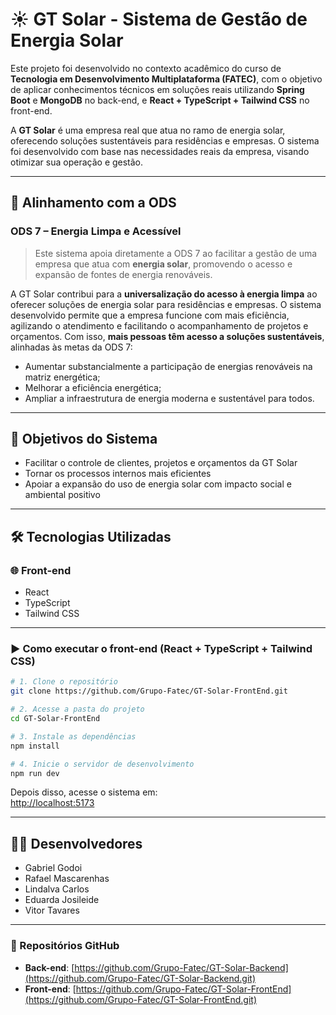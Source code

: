 # ☀️ GT Solar - Sistema de Gestão de Energia Solar

Este projeto foi desenvolvido no contexto acadêmico do curso de **Tecnologia em Desenvolvimento Multiplataforma (FATEC)**, com o objetivo de aplicar conhecimentos técnicos em soluções reais utilizando **Spring Boot** e **MongoDB** no back-end, e **React + TypeScript + Tailwind CSS** no front-end.

A **GT Solar** é uma empresa real que atua no ramo de energia solar, oferecendo soluções sustentáveis para residências e empresas. O sistema foi desenvolvido com base nas necessidades reais da empresa, visando otimizar sua operação e gestão.

---

## 🌱 Alinhamento com a ODS

### ODS 7 – Energia Limpa e Acessível

> Este sistema apoia diretamente a ODS 7 ao facilitar a gestão de uma empresa que atua com **energia solar**, promovendo o acesso e expansão de fontes de energia renováveis.

A GT Solar contribui para a **universalização do acesso à energia limpa** ao oferecer soluções de energia solar para residências e empresas. O sistema desenvolvido permite que a empresa funcione com mais eficiência, agilizando o atendimento e facilitando o acompanhamento de projetos e orçamentos. Com isso, **mais pessoas têm acesso a soluções sustentáveis**, alinhadas às metas da ODS 7:

- Aumentar substancialmente a participação de energias renováveis na matriz energética;
- Melhorar a eficiência energética;
- Ampliar a infraestrutura de energia moderna e sustentável para todos.

---

## 🎯 Objetivos do Sistema

- Facilitar o controle de clientes, projetos e orçamentos da GT Solar
- Tornar os processos internos mais eficientes
- Apoiar a expansão do uso de energia solar com impacto social e ambiental positivo
---

## 🛠 Tecnologias Utilizadas

### 🌐 Front-end
- React  
- TypeScript  
- Tailwind CSS  

---
### ▶️ Como executar o front-end (React + TypeScript + Tailwind CSS)


```bash
# 1. Clone o repositório
git clone https://github.com/Grupo-Fatec/GT-Solar-FrontEnd.git

# 2. Acesse a pasta do projeto
cd GT-Solar-FrontEnd

# 3. Instale as dependências
npm install

# 4. Inicie o servidor de desenvolvimento
npm run dev
```

Depois disso, acesse o sistema em:  
[http://localhost:5173](http://localhost:5173)

---

## 👨‍💻 Desenvolvedores

- Gabriel Godoi   
- Rafael Mascarenhas
- Lindalva Carlos
- Eduarda Josileide
- Vitor Tavares

---

### 🔗 Repositórios GitHub

- **Back-end**: [https://github.com/Grupo-Fatec/GT-Solar-Backend](https://github.com/Grupo-Fatec/GT-Solar-Backend.git)  
- **Front-end**: [https://github.com/Grupo-Fatec/GT-Solar-FrontEnd](https://github.com/Grupo-Fatec/GT-Solar-FrontEnd.git)
